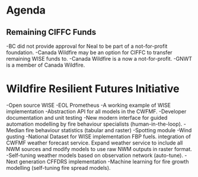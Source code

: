 # Agenda

## Remaining CIFFC Funds
-BC did not provide approval for Neal to be part of a not-for-profit foundation.
-Canada Wildfire may be an option for CIFFC to transfer remaining WISE funds to.
-Canada Wildfire is a now a not-for-profit.
-GNWT is a member of Canada Wildfire.

# Wildfire Resilient Futures Initiative

-Open source WISE
-EOL Prometheus
-A working example of WISE implementation
-Abstraction API for all models in the CWFMF.
-Developer documentation and unit testing
-New modern interface for guided automation modelling by fire behaviour specialists (human-in-the-loop).
-Median fire behaviour statistics (tabular and raster)
-Spotting module
-Wind gusting
-National Dataset for WISE implementation FBP fuels.
integration of CWFMF weather forecast service. Expand weather service to include all NWM sources and modify models to use raw NWM outputs in raster format.
-Self-tuning weather models based on observation network (auto-tune).
-Next generation CFFDRS implementation
-Machine learning for fire growth modelling (self-tuning fire spread models).
